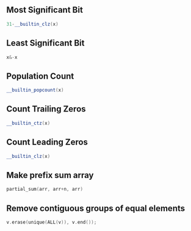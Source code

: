 ## Most Significant Bit
```cpp
31-__builtin_clz(x)
```
## Least Significant Bit
```cpp
x&-x
```
## Population Count
```cpp
__builtin_popcount(x)
```
## Count Trailing Zeros
```cpp
__builtin_ctz(x)
```
## Count Leading Zeros
```cpp
__builtin_clz(x)
```
## Make prefix sum array
```cpp
partial_sum(arr, arr+n, arr)
```
## Remove contiguous groups of equal elements
```cpp
v.erase(unique(ALL(v)), v.end());
```






